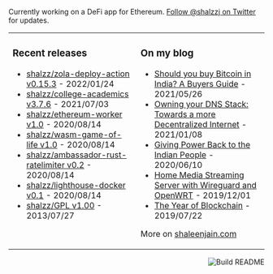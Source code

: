 Currently working on a DeFi app for Ethereum. [Follow @shalzzj on Twitter](https://twitter.com/shalzzj) for updates.

<table><tr><td valign="top" style="width: 50%;">

### Recent releases
<!-- recent_releases starts -->
* [shalzz/zola-deploy-action v0.15.3](https://github.com/shalzz/zola-deploy-action/releases/tag/v0.15.3) - 2022/01/24
* [shalzz/college-academics v3.7.6](https://github.com/shalzz/college-academics/releases/tag/v3.7.6) - 2021/07/03
* [shalzz/ethereum-worker v1.0](https://github.com/shalzz/ethereum-worker/releases/tag/v1.0) - 2020/08/14
* [shalzz/wasm-game-of-life v1.0](https://github.com/shalzz/wasm-game-of-life/releases/tag/v1.0) - 2020/08/14
* [shalzz/ambassador-rust-ratelimiter v0.2](https://github.com/shalzz/ambassador-rust-ratelimiter/releases/tag/v0.2) - 2020/08/14
* [shalzz/lighthouse-docker v0.1](https://github.com/shalzz/lighthouse-docker/releases/tag/v0.1) - 2020/08/14
* [shalzz/GPL v1.00](https://github.com/shalzz/GPL/releases/tag/v1.00) - 2013/07/27
<!-- recent_releases ends -->
</td><td valign="top" style="width: 50%;">

### On my blog
<!-- blog starts -->
* [Should you buy Bitcoin in India? A Buyers Guide](https://shaleenjain.com/blog/bitcoin-buying-guide/) - 2021/05/26
* [Owning your DNS Stack: Towards a more Decentralized Internet](https://shaleenjain.com/blog/decentralized-dns/) - 2021/01/08
* [Giving Power Back to the Indian People](https://shaleenjain.com/blog/federal-system-india/) - 2020/06/10
* [Home Media Streaming Server with Wireguard and OpenWRT](https://shaleenjain.com/blog/streaming-server/) - 2019/12/01
* [The Year of Blockchain](https://shaleenjain.com/blog/the-year-of-blockchain/) - 2019/07/22
<!-- blog ends -->
More on [shaleenjain.com](https://shaleenjain.com/)
</td></tr></table>

<a href="https://github.com/shalzz/shalzz/actions"><img src="https://github.com/shalzz/shalzz/workflows/Build%20README/badge.svg" align="right" alt="Build README"></a>
